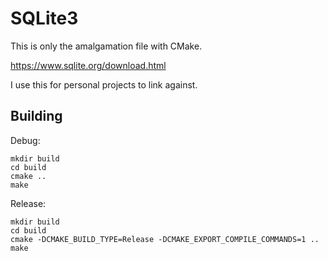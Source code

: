 # SQLite3

This is only the amalgamation file with CMake.

https://www.sqlite.org/download.html

I use this for personal projects to link against.

## Building

Debug:

```shell
mkdir build
cd build
cmake ..
make
```

Release:

```shell
mkdir build
cd build
cmake -DCMAKE_BUILD_TYPE=Release -DCMAKE_EXPORT_COMPILE_COMMANDS=1 ..
make
```
